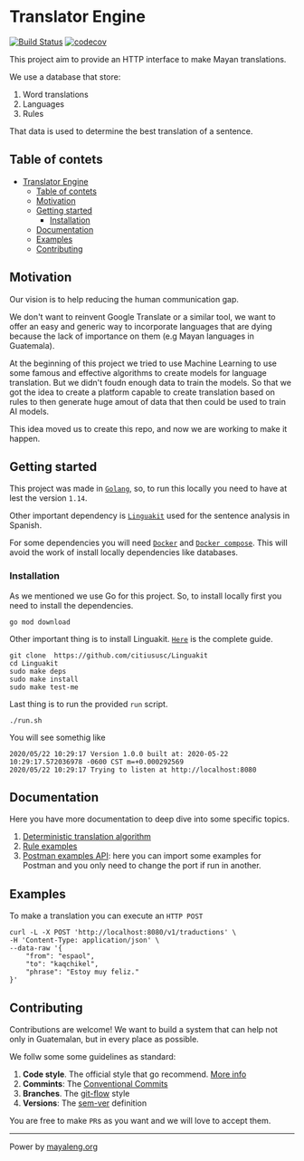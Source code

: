 # Translator Engine 

[![Build Status](https://travis-ci.org/mayaleng/engine.svg?branch=master)](https://travis-ci.org/mayaleng/engine) [![codecov](https://codecov.io/gh/mayaleng/engine/branch/master/graph/badge.svg)](https://codecov.io/gh/mayaleng/engine)

This project aim to provide an HTTP interface to make Mayan translations.

We use a database that store:
1. Word translations
2. Languages
3. Rules

That data is used to determine the best translation of a sentence.

## Table of contets

- [Translator Engine](#translator-engine)
  - [Table of contets](#table-of-contets)
  - [Motivation](#motivation)
  - [Getting started](#getting-started)
    - [Installation](#installation)
  - [Documentation](#documentation)
  - [Examples](#examples)
  - [Contributing](#contributing)

## Motivation

Our vision is to help reducing the human communication gap.

We don't want to reinvent Google Translate or a similar tool, we want to offer an easy and generic way to incorporate languages that are dying because the lack of importance on them (e.g Mayan languages in Guatemala).

At the beginning of this project we tried to use Machine Learning to use some famous and effective algorithms to create models for language translation. But we didn't foudn enough data to train the models. So that we got the idea to create a platform capable to create translation based on rules to then generate huge amout of data that then could be used to train AI models.

This idea moved us to create this repo, and now we are working to make it happen.

## Getting started

This project was made in [`Golang`](https://golang.org), so, to run this locally you need to have at lest the version `1.14`.

Other important dependency is [`Linguakit`](https://github.com/citiususc/Linguakit) used for the sentence analysis in Spanish.

For some dependencies you will need [`Docker`](https://docs.docker.com/get-docker/) and [`Docker compose`](https://docs.docker.com/compose/). This will avoid the work of install locally dependencies like databases.

### Installation

As we mentioned we use Go for this project. So, to install locally first you need to install the dependencies.

```
go mod download
```

Other important thing is to install Linguakit. [`Here`](https://github.com/citiususc/Linguakit) is the complete guide.

```
git clone  https://github.com/citiususc/Linguakit
cd Linguakit
sudo make deps
sudo make install
sudo make test-me
```

Last thing is to run the provided `run` script.

```
./run.sh
```

You will see somethig like
```
2020/05/22 10:29:17 Version 1.0.0 built at: 2020-05-22 10:29:17.572036978 -0600 CST m=+0.000292569
2020/05/22 10:29:17 Trying to listen at http://localhost:8080
```

## Documentation

Here you have more documentation to deep dive into some specific topics.

1. [Deterministic translation algorithm](docs/algorithm.md)
2. [Rule examples](docs/rulesresources.md)
3. [Postman examples API](docs/MayaLeng.postman_collection.json): here you can import some examples for Postman and you only need to change the port if run in another.

## Examples
To make a translation you can execute an `HTTP POST`

```
curl -L -X POST 'http://localhost:8080/v1/traductions' \
-H 'Content-Type: application/json' \
--data-raw '{
	"from": "espaol",
	"to": "kaqchikel",
	"phrase": "Estoy muy feliz."
}'
```

## Contributing

Contributions are welcome! We want to build a system that can help not only in Guatemalan, but in every place as possible.

We follw some some guidelines as standard:
1. **Code style**. The official style that go recommend. [More info](https://golang.org/doc/effective_go.html)
2. **Commints**: The [Conventional Commits](https://www.conventionalcommits.org/en/v1.0.0/) 
3. **Branches**. The [git-flow](https://danielkummer.github.io/git-flow-cheatsheet/) style
4. **Versions**: The [sem-ver](https://semver.org/) definition

You are free to make  `PR`s as you want and we will love to accept them.

---
Power by [mayaleng.org](https://docs.mayaleng.org)
